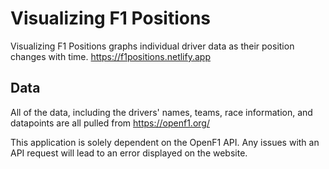 # Visualizing F1 Positions

Visualizing F1 Positions graphs individual driver data as their position changes with time.
https://f1positions.netlify.app

## Data

All of the data, including the drivers' names, teams, race information, and datapoints are all pulled from https://openf1.org/

This application is solely dependent on the OpenF1 API. Any issues with an API request will lead to an error displayed on the website.
